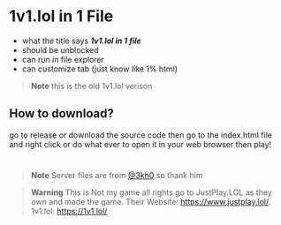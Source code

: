 # 1v1.lol in 1 File
- what the title says ***1v1.lol in 1 file***
- should be unblocked
- can run in file explorer
- can customize tab (just know like 1% html)
> **Note** this is the old 1v1.lol verison

## How to download?
go to release or download the source code then go to the index.html file and right click or do what ever to open it in your web browser then play!
#
> **Note** Server files are from [@3kh0](https://github.com/3kh0) so thank him

> **Warning** This is Not my game all rights go to JustPlay.LOL as they own and made the game. Their Website: https://www.justplay.lol/. 1v1.lol: https://1v1.lol/
